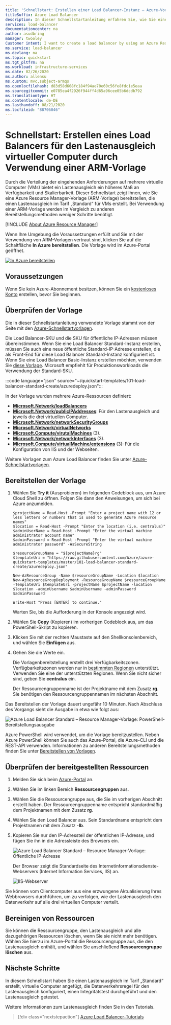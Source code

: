 ```yaml
---
title: 'Schnellstart: Erstellen einer Load Balancer-Instanz – Azure-Vorlage'
titleSuffix: Azure Load Balancer
description: In dieser Schnellstartanleitung erfahren Sie, wie Sie einen Lastenausgleich per Azure Resource Manager-Vorlage erstellen.
services: load-balancer
documentationcenter: na
author: asudbring
manager: twooley
Customer intent: I want to create a load balancer by using an Azure Resource Manager template so that I can load balance internet traffic to VMs.
ms.service: load-balancer
ms.devlang: na
ms.topic: quickstart
ms.tgt_pltfrm: na
ms.workload: infrastructure-services
ms.date: 02/26/2020
ms.author: allensu
ms.custom: mvc,subject-armqs
ms.openlocfilehash: d83d58d608fc184f94ae70e60c56fe8fdc1e5eaa
ms.sourcegitcommit: e0785ea4f2926f944ff4d65a96cee05b6dcdb792
ms.translationtype: HT
ms.contentlocale: de-DE
ms.lasthandoff: 08/21/2020
ms.locfileid: "88706046"
---
```

# <a name="quickstart-create-a-load-balancer-to-load-balance-vms-by-using-an-arm-template"></a>Schnellstart: Erstellen eines Load Balancers für den Lastenausgleich virtueller Computer durch Verwendung einer ARM-Vorlage

Durch die Verteilung der eingehenden Anforderungen auf mehrere virtuelle Computer (VMs) bietet ein Lastenausgleich ein höheres Maß an Verfügbarkeit und Skalierbarkeit. Dieser Schnellstart zeigt Ihnen, wie Sie eine Azure Resource Manager-Vorlage (ARM-Vorlage) bereitstellen, die einen Lastenausgleich im Tarif „Standard“ für VMs erstellt. Bei Verwendung einer ARM-Vorlage werden im Vergleich zu anderen Bereitstellungsmethoden weniger Schritte benötigt.

[!INCLUDE [About Azure Resource Manager](../../includes/resource-manager-quickstart-introduction.md)]

Wenn Ihre Umgebung die Voraussetzungen erfüllt und Sie mit der Verwendung von ARM-Vorlagen vertraut sind, klicken Sie auf die Schaltfläche **In Azure bereitstellen**. Die Vorlage wird im Azure-Portal geöffnet.

[![In Azure bereitstellen](../media/template-deployments/deploy-to-azure.svg)](https://portal.azure.com/#create/Microsoft.Template/uri/https%3A%2F%2Fraw.githubusercontent.com%2FAzure%2Fazure-quickstart-templates%2Fmaster%2F101-load-balancer-standard-create%2Fazuredeploy.json)

## <a name="prerequisites"></a>Voraussetzungen

Wenn Sie kein Azure-Abonnement besitzen, können Sie ein [kostenloses Konto](https://azure.microsoft.com/free/?WT.mc_id=A261C142F) erstellen, bevor Sie beginnen.

## <a name="review-the-template"></a>Überprüfen der Vorlage

Die in dieser Schnellstartanleitung verwendete Vorlage stammt von der Seite mit den [Azure-Schnellstartvorlagen](https://azure.microsoft.com/resources/templates/101-load-balancer-standard-create/).

Die Load Balancer-SKU und die SKU für öffentliche IP-Adressen müssen übereinstimmen. Wenn Sie eine Load Balancer Standard-Instanz erstellen, müssen Sie auch eine neue öffentliche Standard-IP-Adresse erstellen, die als Front-End für diese Load Balancer Standard-Instanz konfiguriert ist. Wenn Sie eine Load Balancer Basic-Instanz erstellen möchten, verwenden Sie [diese Vorlage](https://azure.microsoft.com/resources/templates/201-2-vms-loadbalancer-natrules/). Microsoft empfiehlt für Produktionsworkloads die Verwendung der Standard-SKU.

:::code language="json" source="~/quickstart-templates/101-load-balancer-standard-create/azuredeploy.json":::

In der Vorlage wurden mehrere Azure-Ressourcen definiert:

- [**Microsoft.Network/loadBalancers**](/azure/templates/microsoft.network/loadbalancers)
- [**Microsoft.Network/publicIPAddresses**](/azure/templates/microsoft.network/publicipaddresses): Für den Lastenausgleich und jeweils die drei virtuellen Computer.
- [**Microsoft.Network/networkSecurityGroups**](/azure/templates/microsoft.network/networksecuritygroups)
- [**Microsoft.Network/virtualNetworks**](/azure/templates/microsoft.network/virtualnetworks)
- [**Microsoft.Compute/virutalMachines**](/azure/templates/microsoft.compute/virtualmachines) (3).
- [**Microsoft.Network/networkInterfaces**](/azure/templates/microsoft.network/networkinterfaces) (3).
- [**Microsoft.Compute/virtualMachine/extensions**](/azure/templates/microsoft.compute/virtualmachines/extensions) (3): Für die Konfiguration von IIS und der Webseiten.

Weitere Vorlagen zum Azure Load Balancer finden Sie unter [Azure-Schnellstartvorlagen](https://azure.microsoft.com/resources/templates/?resourceType=Microsoft.Network&pageNumber=1&sort=Popular).

## <a name="deploy-the-template"></a>Bereitstellen der Vorlage

1. Wählen Sie **Try it** (Ausprobieren) im folgenden Codeblock aus, um Azure Cloud Shell zu öffnen. Folgen Sie dann den Anweisungen, um sich bei Azure anzumelden.

   ```azurepowershell-interactive
   $projectName = Read-Host -Prompt "Enter a project name with 12 or less letters or numbers that is used to generate Azure resource names"
   $location = Read-Host -Prompt "Enter the location (i.e. centralus)"
   $adminUserName = Read-Host -Prompt "Enter the virtual machine administrator account name"
   $adminPassword = Read-Host -Prompt "Enter the virtual machine administrator password" -AsSecureString

   $resourceGroupName = "${projectName}rg"
   $templateUri = "https://raw.githubusercontent.com/Azure/azure-quickstart-templates/master/101-load-balancer-standard-create/azuredeploy.json"

   New-AzResourceGroup -Name $resourceGroupName -Location $location
   New-AzResourceGroupDeployment -ResourceGroupName $resourceGroupName -TemplateUri $templateUri -projectName $projectName -location $location -adminUsername $adminUsername -adminPassword $adminPassword

   Write-Host "Press [ENTER] to continue."
   ```

   Warten Sie, bis die Aufforderung in der Konsole angezeigt wird.

1. Wählen Sie **Copy** (Kopieren) im vorherigen Codeblock aus, um das PowerShell-Skript zu kopieren.

1. Klicken Sie mit der rechten Maustaste auf den Shellkonsolenbereich, und wählen Sie **Einfügen** aus.

1. Gehen Sie die Werte ein.

   Die Vorlagenbereitstellung erstellt drei Verfügbarkeitszonen. Verfügbarkeitszonen werden nur in [bestimmten Regionen](../availability-zones/az-overview.md) unterstützt. Verwenden Sie eine der unterstützten Regionen. Wenn Sie nicht sicher sind, geben Sie **centralus** ein.

   Der Ressourcengruppenname ist der Projektname mit dem Zusatz **rg**. Sie benötigen den Ressourcengruppennamen im nächsten Abschnitt.

Das Bereitstellen der Vorlage dauert ungefähr 10 Minuten. Nach Abschluss des Vorgangs sieht die Ausgabe in etwa wie folgt aus:

![Azure Load Balancer Standard – Resource Manager-Vorlage: PowerShell-Bereitstellungsausgabe](./media/quickstart-load-balancer-standard-public-template/azure-standard-load-balancer-resource-manager-template-powershell-output.png)

Azure PowerShell wird verwendet, um die Vorlage bereitzustellen. Neben Azure PowerShell können Sie auch das Azure-Portal, die Azure-CLI und die REST-API verwenden. Informationen zu anderen Bereitstellungsmethoden finden Sie unter [Bereitstellen von Vorlagen](../azure-resource-manager/templates/deploy-portal.md).

## <a name="review-deployed-resources"></a>Überprüfen der bereitgestellten Ressourcen

1. Melden Sie sich beim [Azure-Portal](https://portal.azure.com) an.

1. Wählen Sie im linken Bereich **Ressourcengruppen** aus.

1. Wählen Sie die Ressourcengruppe aus, die Sie im vorherigen Abschnitt erstellt haben. Der Ressourcengruppenname entspricht standardmäßig dem Projektnamen mit dem Zusatz **rg**.

1. Wählen Sie den Load Balancer aus. Sein Standardname entspricht dem Projektnamen mit dem Zusatz **-lb**.

1. Kopieren Sie nur den IP-Adressteil der öffentlichen IP-Adresse, und fügen Sie ihn in die Adressleiste des Browsers ein.

   ![Azure Load Balancer Standard – Resource Manager-Vorlage: Öffentliche IP-Adresse](./media/quickstart-load-balancer-standard-public-template/azure-standard-load-balancer-resource-manager-template-deployment-public-ip.png)

    Der Browser zeigt die Standardseite des Internetinformationsdienste-Webservers (Internet Information Services, IIS) an.

   ![IIS-Webserver](./media/quickstart-load-balancer-standard-public-template/load-balancer-test-web-page.png)

Sie können vom Clientcomputer aus eine erzwungene Aktualisierung Ihres Webbrowsers durchführen, um zu verfolgen, wie der Lastenausgleich den Datenverkehr auf alle drei virtuellen Computer verteilt.

## <a name="clean-up-resources"></a>Bereinigen von Ressourcen

Sie können die Ressourcengruppe, den Lastenausgleich und alle dazugehörigen Ressourcen löschen, wenn Sie sie nicht mehr benötigen. Wählen Sie hierzu im Azure-Portal die Ressourcengruppe aus, die den Lastenausgleich enthält, und wählen Sie anschließend **Ressourcengruppe löschen** aus.

## <a name="next-steps"></a>Nächste Schritte

In diesem Schnellstart haben Sie einen Lastenausgleich im Tarif „Standard“ erstellt, virtuelle Computer angefügt, die Datenverkehrsregel für den Lastenausgleich konfiguriert, einen Integritätstest durchgeführt und den Lastenausgleich getestet.

Weitere Informationen zum Lastenausgleich finden Sie in den Tutorials.

> [!div class="nextstepaction"]
> [Azure Load Balancer-Tutorials](tutorial-load-balancer-standard-public-zone-redundant-portal.md)
